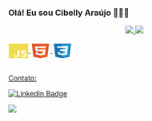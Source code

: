 ### Olá! Eu sou Cibelly Araújo 👩🏾‍💻


<div align="center">
  <a href="https://github.com/CibiAraujo">
  <img height="180em" src="https://github-readme-stats.vercel.app/api?username=CibiAraujo&show_icons=true&theme=dracula&include_all_commits=true&count_private=true"/>
  <img height="180em" src="https://github-readme-stats.vercel.app/api/top-langs/?username=CibiAraujo&layout=compact&langs_count=7&theme=dracula"/>
</div>
  
  <div style="display: inline_block"><br>
  <img align="center" alt="Rafa-Js" height="30" width="40" src="https://raw.githubusercontent.com/devicons/devicon/master/icons/javascript/javascript-plain.svg">
  <img align="center" alt="Rafa-HTML" height="30" width="40" src="https://raw.githubusercontent.com/devicons/devicon/master/icons/html5/html5-original.svg">
  <img align="center" alt="Rafa-CSS" height="30" width="40" src="https://raw.githubusercontent.com/devicons/devicon/master/icons/css3/css3-original.svg">
  </div><br>
  
  Contato:
  
[![Linkedin Badge](https://img.shields.io/badge/-CibellyAraujo-blue?style=flat-square&logo=Linkedin&logoColor=white&link=https://www.linkedin.com/in/cibellyaraujo/)](https://www.linkedin.com/in/cibellyaraujo/)

 <a href = "mailto:cibelly.as@gmail.com"><img src="https://img.shields.io/badge/-Gmail-%23333?style=for-the-badge&logo=gmail&logoColor=white" target="_blank"></a>
 

 
